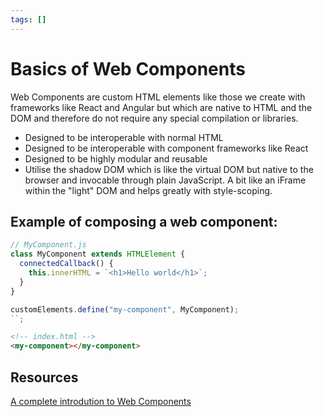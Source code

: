 ```yaml
---
tags: []
---
```


# Basics of Web Components

Web Components are custom HTML elements like those we create with frameworks
like React and Angular but which are native to HTML and the DOM and therefore do
not require any special compilation or libraries.

- Designed to be interoperable with normal HTML
- Designed to be interoperable with component frameworks like React
- Designed to be highly modular and reusable
- Utilise the shadow DOM which is like the virtual DOM but native to the browser
  and invocable through plain JavaScript. A bit like an iFrame within the
  "light" DOM and helps greatly with style-scoping.

## Example of composing a web component:

```js
// MyComponent.js
class MyComponent extends HTMLElement {
  connectedCallback() {
    this.innerHTML = `<h1>Hello world</h1>`;
  }
}

customElements.define("my-component", MyComponent);
``;
```

```html
<!-- index.html -->
<my-component></my-component>
```

## Resources

[A complete introdution to Web Components]()
